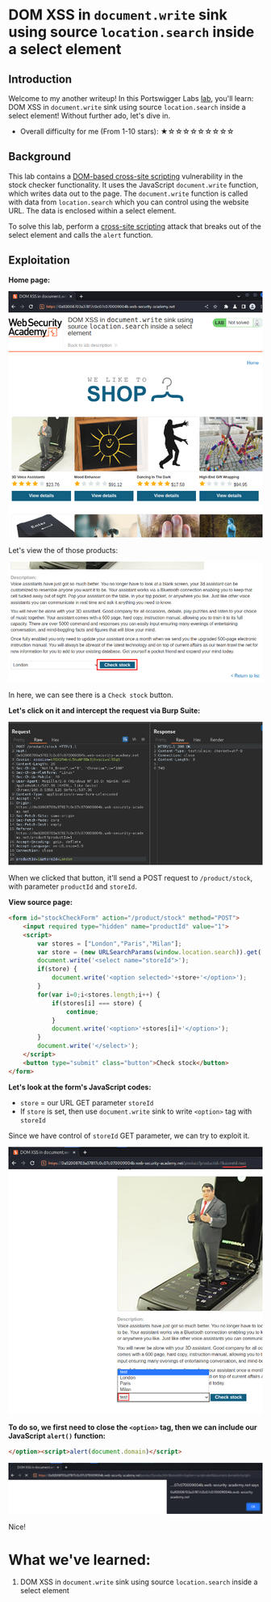 # DOM XSS in `document.write` sink using source `location.search` inside a select element

## Introduction

Welcome to my another writeup! In this Portswigger Labs [lab](https://portswigger.net/web-security/cross-site-scripting/dom-based/lab-document-write-sink-inside-select-element), you'll learn: DOM XSS in `document.write` sink using source `location.search` inside a select element! Without further ado, let's dive in.

- Overall difficulty for me (From 1-10 stars): ★☆☆☆☆☆☆☆☆☆

## Background

This lab contains a [DOM-based cross-site scripting](https://portswigger.net/web-security/cross-site-scripting/dom-based) vulnerability in the stock checker functionality. It uses the JavaScript `document.write` function, which writes data out to the page. The `document.write` function is called with data from `location.search` which you can control using the website URL. The data is enclosed within a select element.

To solve this lab, perform a [cross-site scripting](https://portswigger.net/web-security/cross-site-scripting) attack that breaks out of the select element and calls the `alert` function.

## Exploitation

**Home page:**

![](https://github.com/siunam321/CTF-Writeups/blob/main/Portswigger-Labs/Cross-Site-Scripting/XSS-10/images/Pasted%20image%2020221229073254.png)

Let's view the of those products:

![](https://github.com/siunam321/CTF-Writeups/blob/main/Portswigger-Labs/Cross-Site-Scripting/XSS-10/images/Pasted%20image%2020221229073317.png)

In here, we can see there is a `Check stock` button.

**Let's click on it and intercept the request via Burp Suite:**

![](https://github.com/siunam321/CTF-Writeups/blob/main/Portswigger-Labs/Cross-Site-Scripting/XSS-10/images/Pasted%20image%2020221229073420.png)

When we clicked that button, it'll send a POST request to `/product/stock`, with parameter `productId` and `storeId`.

**View source page:**
```html
<form id="stockCheckForm" action="/product/stock" method="POST">
    <input required type="hidden" name="productId" value="1">
    <script>
        var stores = ["London","Paris","Milan"];
        var store = (new URLSearchParams(window.location.search)).get('storeId');
        document.write('<select name="storeId">');
        if(store) {
            document.write('<option selected>'+store+'</option>');
        }
        for(var i=0;i<stores.length;i++) {
            if(stores[i] === store) {
                continue;
            }
            document.write('<option>'+stores[i]+'</option>');
        }
        document.write('</select>');
    </script>
    <button type="submit" class="button">Check stock</button>
</form>
```

**Let's look at the form's JavaScript codes:**

- `store` = our URL GET parameter `storeId`
- If `store` is set, then use `document.write` sink to write `<option>` tag with `storeId`

Since we have control of `storeId` GET parameter, we can try to exploit it.

![](https://github.com/siunam321/CTF-Writeups/blob/main/Portswigger-Labs/Cross-Site-Scripting/XSS-10/images/Pasted%20image%2020221229074057.png)

**To do so, we first need to close the `<option>` tag, then we can include our JavaScript `alert()` function:**
```html
</option><script>alert(document.domain)</script>
```

![](https://github.com/siunam321/CTF-Writeups/blob/main/Portswigger-Labs/Cross-Site-Scripting/XSS-10/images/Pasted%20image%2020221229074216.png)

Nice!

# What we've learned:

1. DOM XSS in `document.write` sink using source `location.search` inside a select element